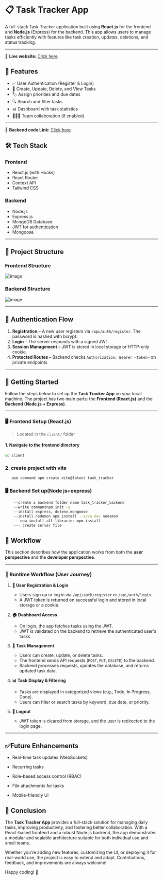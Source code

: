 # 📋 Task Tracker App

A full-stack Task Tracker application built using **React.js** for the frontend and **Node.js** (Express) for the backend. This app allows users to manage tasks efficiently with features like task creation, updates, deletions, and status tracking.

---
🔗 **Live website:** [Click here](https://task-tracker-frontend-ten.vercel.app/)
## 🚀 Features

- ✅ User Authentication (Register & Login)
- 📅 Create, Update, Delete, and View Tasks
- 🏷️ Assign priorities and due dates
- 🔍 Search and filter tasks
- 📊 Dashboard with task statistics
- 🧑‍🤝‍🧑 Team collaboration (if enabled)

---
🔗 **Backend code Link:** [Click here](https://github.com/israrhusain5892/Task-Tracker-Backend.git)
## 🛠️ Tech Stack

### Frontend
- React.js (with Hooks)
- React Router
- Context API
- Tailwind CSS

### Backend
- Node.js
- Express.js
- MongoDB Database
- JWT for authentication
- Mongoose

---

## 📁 Project Structure
### Frontend Structure
 ![image](https://github.com/user-attachments/assets/3ba4d6b9-6a35-4c43-93b0-525ae3b544a2)

### Backend Structure
 ![image](https://github.com/user-attachments/assets/86ba1a6a-6b85-4e89-aa7c-c0cf9b7f000b)




---

## 🔐 Authentication Flow

1. **Registration** – A new user registers via `/api/auth/register`. The password is hashed with bcrypt.
2. **Login** – The server responds with a signed JWT.
3. **Session Management** – JWT is stored in local storage or HTTP-only cookie.
4. **Protected Routes** – Backend checks `Authorization: Bearer <token>` on private endpoints.

---

## 🚀 Getting Started


Follow the steps below to set up the **Task Tracker App** on your local machine. The project has two main parts: the **Frontend (React.js)** and the **Backend (Node.js + Express)**.

---

### 🖥️ Frontend Setup (React.js)

> Located in the `client/` folder

#### 1. Navigate to the frontend directory

```bash
cd client

```
### 2. create project with vite
```bash
   use command npm create vite@latest task_tracker

```
### 🖥️ Backend Set up(Node js+express)
 ```bash
     --create a backend folder name task_tracker_backend
     --write commandnpm init -y
     --install express, dotenv,mongoose
     --install nodemon npm install --save-dev nodemon
     -- now install all libraries mpm install
     --- create server file


 ```

## 📂 Workflow

This section describes how the application works from both the **user perspective** and the **developer perspective**.

---

### 🧭 Runtime Workflow (User Journey)

1. **🔐 User Registration & Login**
   - Users sign up or log in via `/api/auth/register` or `/api/auth/login`.
   - A JWT token is returned on successful login and stored in local storage or a cookie.

2. **🏠 Dashboard Access**
   - On login, the app fetches tasks using the JWT.
   - JWT is validated on the backend to retrieve the authenticated user's tasks.

3. **📝 Task Management**
   - Users can create, update, or delete tasks.
   - The frontend sends API requests (`POST`, `PUT`, `DELETE`) to the backend.
   - Backend processes requests, updates the database, and returns updated task data.

4. **📊 Task Display & Filtering**
   - Tasks are displayed in categorized views (e.g., Todo, In Progress, Done).
   - Users can filter or search tasks by keyword, due date, or priority.

5. **🚪 Logout**
   - JWT token is cleared from storage, and the user is redirected to the login page.

---

## ✅Future Enhancements
  - Real-time task updates (WebSockets)

  - Recurring tasks

 - Role-based access control (RBAC)

-  File attachments for tasks

-  Mobile-friendly UI


## 📌 Conclusion

The **Task Tracker App** provides a full-stack solution for managing daily tasks, improving productivity, and fostering better collaboration. With a React-based frontend and a robust Node.js backend, the app demonstrates a modular and scalable architecture suitable for both individual use and small teams.

Whether you're adding new features, customizing the UI, or deploying it for real-world use, the project is easy to extend and adapt. Contributions, feedback, and improvements are always welcome!

Happy coding! 🚀





